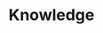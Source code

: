 ---
title: "Knowledge"

domain:
  grantedPower: |
    Add all _knowledge_ skills to your list of cleric class skills.

    You cast divination spells at +1 caster level.
  spells: |
     1. {% spell_link detect-secret-doors %}
     1. {% spell_link detect-thoughts %}
     1. {% spell_link clairaudience-clairvoyance %}
     1. {% spell_link divination %}
     1. {% spell_link true-seeing %}
     1. {% spell_link find-the-path %}
     1. {% spell_link legend-lore %}
     1. {% spell_link discern-location %}
     1. {% spell_link foresight %}
---